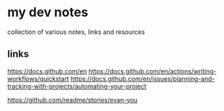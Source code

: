 # my dev notes

collection of various notes, links and resources


## links

https://docs.github.com/en
https://docs.github.com/en/actions/writing-workflows/quickstart
https://docs.github.com/en/issues/planning-and-tracking-with-projects/automating-your-project

https://github.com/readme/stories/evan-you
